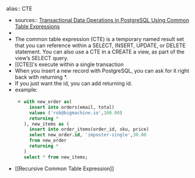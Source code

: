 alias:: CTE

- sources:: [Transactional Data Operations in PostgreSQL Using Common Table Expressions](https://rob.conery.io/2018/08/13/transactional-data-operations-in-postgresql-using-common-table-expressions/)
-
- The common table expression (CTE) is a temporary named result set that you can reference within a SELECT, INSERT, UPDATE, or DELETE statement. You can also use a CTE in a CREATE a view, as part of the view’s SELECT query.
- [[CTE]]'s execute within a single transaction
- When you insert a new record with PostgreSQL, you can ask for it right back with returning *.
- If you just want the id, you can add returning id.
- example:
	- ```sql
	  with new_order as(
	    insert into orders(email, total) 
	    values ('rob@bigmachine.io',100.00) 
	    returning *
	  ), new_items as (
	    insert into order_items(order_id, sku, price)
	    select new_order.id, 'imposter-single',30.00
	    from new_order
	    returning *
	  )
	  select * from new_items;
	  ```
- [[Recursive Common Table Expression]]